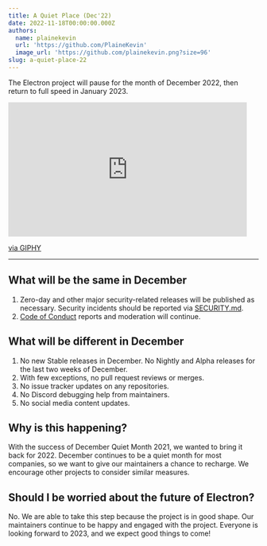 ```yaml
---
title: A Quiet Place (Dec'22)
date: 2022-11-18T00:00:00.000Z
authors:
  name: plainekevin
  url: 'https://github.com/PlaineKevin'
  image_url: 'https://github.com/plainekevin.png?size=96'
slug: a-quiet-place-22
---
```


The Electron project will pause for the month of December 2022, then return to full speed in January 2023.

<div style={{width:"100%",height:"0",paddingBottom:"42%",position:"relative"}}>
  <iframe src="https://giphy.com/embed/lbQQ1yeN4Z2wGm9q4d" width="480" height="270" frameBorder="0" class="giphy-embed" allowFullScreen></iframe>
</div>
<p><a href="https://giphy.com/gifs/marvelstudios-marvel-loki-studios-lbQQ1yeN4Z2wGm9q4d">via GIPHY</a></p>

---

## What will be the same in December

1. Zero-day and other major security-related releases will be published as necessary. Security incidents should be reported via [SECURITY.md](https://github.com/electron/electron/tree/master/SECURITY.md).
1. [Code of Conduct](https://github.com/electron/electron/blob/main/CODE_OF_CONDUCT.md) reports and moderation will continue.

## What will be different in December

1. No new Stable releases in December. No Nightly and Alpha releases for the last two weeks of December.
1. With few exceptions, no pull request reviews or merges.
1. No issue tracker updates on any repositories.
1. No Discord debugging help from maintainers.
1. No social media content updates.

## Why is this happening?

With the success of December Quiet Month 2021, we wanted to bring it back for 2022. December continues to be a quiet month for most companies, so we want to give our maintainers a chance to recharge. We encourage other projects to consider similar measures.

## Should I be worried about the future of Electron?

No. We are able to take this step because the project is in good shape. Our maintainers continue to be happy and engaged with the project.
Everyone is looking forward to 2023, and we expect good things to come!

